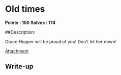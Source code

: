 # Old times

**Points : 100**
**Solves : 174**


##Description:

Grace Hopper will be proud of you! Don't let her down!

[Attachment](rev100_62f48362bc4a0397.zip)

## Write-up
